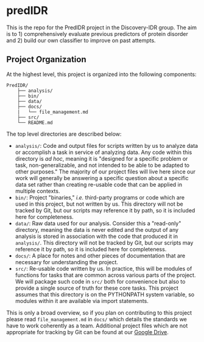 # predIDR

This is the repo for the PredIDR project in the Discovery-IDR group.  The aim is to 1) comprehensively evaluate previous predictors of protein disorder and 2) build our own classifier to improve on past attempts.

## Project Organization

At the highest level, this project is organized into the following components:

```
PredIDR/
	├── analysis/
	├── bin/
	├── data/
	├── docs/
	|   └── file_management.md
	├── src/
	└── README.md
```

The top level directories are described below:
- `analysis/`: Code and output files for scripts written by us to analyze data or accomplish a task in service of analyzing data. Any code within this directory is *ad hoc*, meaning it is "designed for a specific problem or task, non-generalizable, and not intended to be able to be adapted to other purposes." The majority of our project files will live here since our work will generally be answering a specific question about a specific data set rather than creating re-usable code that can be applied in multiple contexts.
- `bin/`: Project "binaries," *i.e.* third-party programs or code which are used in this project, but not written by us. This directory will not be tracked by Git, but our scripts may reference it by path, so it is included here for completeness.
- `data/`: Raw data used for our analysis. Consider this a "read-only" directory, meaning the data is never edited and the output of any analysis is stored in association with the code that produced it in `analysis/`. This directory will not be tracked by Git, but our scripts may reference it by path, so it is included here for completeness.
- `docs/`: A place for notes and other pieces of documentation that are necessary for understanding the project.
- `src/`: Re-usable code written by us. In practice, this will be modules of functions for tasks that are common across various parts of the project. We will package such code in `src/` both for convenience but also to provide a single source of truth for these core tasks. This project assumes that this directory is on the PYTHONPATH system variable, so modules within it are available via import statements.

This is only a broad overview, so if you plan on contributing to this project please read `file_management.md` in `docs/` which details the standards we have to work coherently as a team. Additional project files which are not appropriate for tracking by Git can be found at our [Google Drive](https://drive.google.com/drive/folders/1h2HrEapw4jll0k-yVxKWsmqtmQxOabCZ?usp=sharing).

